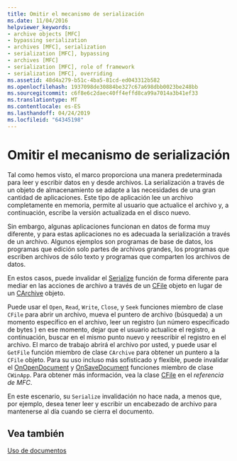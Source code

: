 ```yaml
---
title: Omitir el mecanismo de serialización
ms.date: 11/04/2016
helpviewer_keywords:
- archive objects [MFC]
- bypassing serialization
- archives [MFC], serialization
- serialization [MFC], bypassing
- archives [MFC]
- serialization [MFC], role of framework
- serialization [MFC], overriding
ms.assetid: 48d4a279-b51c-4ba5-81cd-ed043312b582
ms.openlocfilehash: 1937098de30884be327c67a698dbb0023be248bb
ms.sourcegitcommit: c6f8e6c2daec40ff4effd8ca99a7014a3b41ef33
ms.translationtype: MT
ms.contentlocale: es-ES
ms.lasthandoff: 04/24/2019
ms.locfileid: "64345198"
---
```

# <a name="bypassing-the-serialization-mechanism"></a>Omitir el mecanismo de serialización

Tal como hemos visto, el marco proporciona una manera predeterminada para leer y escribir datos en y desde archivos. La serialización a través de un objeto de almacenamiento se adapte a las necesidades de una gran cantidad de aplicaciones. Este tipo de aplicación lee un archivo completamente en memoria, permite al usuario que actualice el archivo y, a continuación, escribe la versión actualizada en el disco nuevo.

Sin embargo, algunas aplicaciones funcionan en datos de forma muy diferente, y para estas aplicaciones no es adecuada la serialización a través de un archivo. Algunos ejemplos son programas de base de datos, los programas que edición solo partes de archivos grandes, los programas que escriben archivos de sólo texto y programas que comparten los archivos de datos.

En estos casos, puede invalidar el [Serialize](../mfc/reference/cobject-class.md#serialize) función de forma diferente para mediar en las acciones de archivo a través de un [CFile](../mfc/reference/cfile-class.md) objeto en lugar de un [CArchive](../mfc/reference/carchive-class.md) objeto.

Puede usar el `Open`, `Read`, `Write`, `Close`, y `Seek` funciones miembro de clase `CFile` para abrir un archivo, mueva el puntero de archivo (búsqueda) a un momento específico en el archivo, leer un registro (un número especificado de bytes ) en ese momento, dejar que el usuario actualice el registro, a continuación, buscar en el mismo punto nuevo y reescribir el registro en el archivo. El marco de trabajo abrirá el archivo por usted, y puede usar el `GetFile` función miembro de clase `CArchive` para obtener un puntero a la `CFile` objeto. Para su uso incluso más sofisticado y flexible, puede invalidar el [OnOpenDocument](../mfc/reference/cdocument-class.md#onopendocument) y [OnSaveDocument](../mfc/reference/cdocument-class.md#onsavedocument) funciones miembro de clase `CWinApp`. Para obtener más información, vea la clase [CFile](../mfc/reference/cfile-class.md) en el *referencia de MFC*.

En este escenario, su `Serialize` invalidación no hace nada, a menos que, por ejemplo, desea tener leer y escribir un encabezado de archivo para mantenerse al día cuando se cierra el documento.

## <a name="see-also"></a>Vea también

[Uso de documentos](../mfc/using-documents.md)
